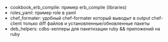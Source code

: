 * cookbook_erb_compile: пример erb_compile (libraries)
* roles_yaml: пример role в yaml
* chef_formater: удобный chef-formater который выводыт в output chef-client только diff файлов и установленные/обновленные пакеты
* deb_helpers: cdbs-хелперы для пакетизации ruby && приложений на ruby
